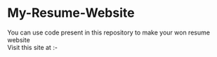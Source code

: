 # My-Resume-Website
You can use code present in this repository to make your won resume website <br>
Visit this site at :- 
